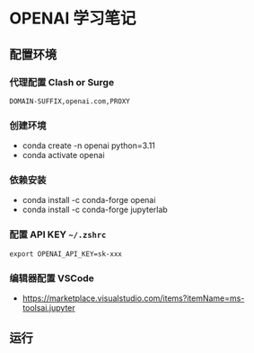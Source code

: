 # OPENAI 学习笔记


## 配置环境


### 代理配置 Clash or Surge

```
DOMAIN-SUFFIX,openai.com,PROXY
```

### 创建环境

- conda create -n openai python=3.11
- conda activate openai

### 依赖安装

- conda install -c conda-forge openai
- conda install -c conda-forge jupyterlab

### 配置 API KEY `~/.zshrc`

```
export OPENAI_API_KEY=sk-xxx
```


### 编辑器配置 VSCode

- https://marketplace.visualstudio.com/items?itemName=ms-toolsai.jupyter

## 运行